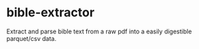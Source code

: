 # bible-extractor
 Extract and parse bible text from a raw pdf into a easily digestible parquet/csv data.
